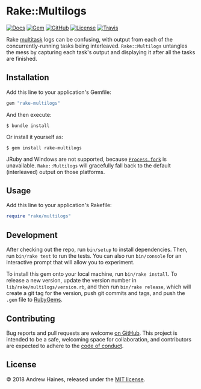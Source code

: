 # Rake::Multilogs

[![Docs](https://img.shields.io/badge/docs-github.io-blue.svg?style=flat-square)](https://haines.github.io/rake-multilogs/)
[![Gem](https://img.shields.io/gem/v/rake-multilogs.svg?style=flat-square)](https://rubygems.org/gems/rake-multilogs)
[![GitHub](https://img.shields.io/badge/github-haines%2Frake--multilogs-blue.svg?style=flat-square)](https://github.com/haines/rake-multilogs)
[![License](https://img.shields.io/github/license/haines/rake-multilogs.svg?style=flat-square)](https://github.com/haines/rake-multilogs/blob/master/LICENSE.md)
[![Travis](https://img.shields.io/travis/haines/rake-multilogs.svg?style=flat-square)](https://travis-ci.org/haines/rake-multilogs)


Rake [multitask](https://ruby.github.io/rake/Rake/DSL.html#method-i-multitask) logs can be confusing, with output from each of the concurrently-running tasks being interleaved.
`Rake::Multilogs` untangles the mess by capturing each task's output and displaying it after all the tasks are finished.


## Installation

Add this line to your application's Gemfile:

```ruby
gem "rake-multilogs"
```

And then execute:

```console
$ bundle install
```

Or install it yourself as:

```console
$ gem install rake-multilogs
```

JRuby and Windows are not supported, because  [`Process.fork`](https://ruby-doc.org/core/Process.html#method-c-fork) is unavailable.
`Rake::Multilogs` will gracefully fall back to the default (interleaved) output on those platforms.


## Usage

Add this line to your application's Rakefile:

```ruby
require "rake/multilogs"
```


## Development

After checking out the repo, run `bin/setup` to install dependencies.
Then, run `bin/rake test` to run the tests.
You can also run `bin/console` for an interactive prompt that will allow you to experiment.

To install this gem onto your local machine, run `bin/rake install`.
To release a new version, update the version number in `lib/rake/multilogs/version.rb`, and then run `bin/rake release`, which will create a git tag for the version, push git commits and tags, and push the `.gem` file to [RubyGems](https://rubygems.org).


## Contributing

Bug reports and pull requests are welcome [on GitHub](https://github.com/haines/rake-multilogs).
This project is intended to be a safe, welcoming space for collaboration, and contributors are expected to adhere to the [code of conduct](CODE_OF_CONDUCT.md).


## License

© 2018 Andrew Haines, released under the [MIT license](LICENSE.md).
